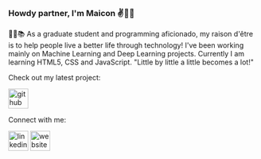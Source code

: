 ### Howdy partner, I'm Maicon ✌️:man_technologist:

:scientist::books: As a graduate student and programming aficionado, my raison d'être is to help people live a better life through technology! I've been working mainly on Machine Learning and Deep Learning projects. Currently I am learning HTML5, CSS and JavaScript. "Little by little a little becomes a lot!"  

Check out my latest project:

[<img src='https://cdn.jsdelivr.net/npm/simple-icons@3.0.1/icons/github.svg' alt='github' height='40'>](https://github.com/Polymathing/Bootstrap-Practice-Tindog)  

Connect with me:

[<img src='https://cdn.jsdelivr.net/npm/simple-icons@3.0.1/icons/linkedin.svg' alt='linkedin' height='40'>](https://www.linkedin.com/in/maiconr/)  [<img src='https://cdn.jsdelivr.net/npm/simple-icons@3.0.1/icons/icloud.svg' alt='website' height='40'>](https://maiconrodrigues.net/)
